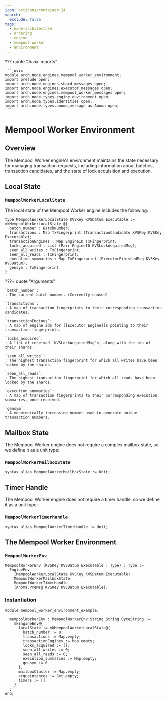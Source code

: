 ```yaml
---
icon: octicons/container-24
search:
  exclude: false
tags:
  - node-architecture
  - ordering
  - engine
  - mempool-worker
  - environment
---
```


??? quote "Juvix imports"

    ```juvix
    module arch.node.engines.mempool_worker_environment;
    import prelude open;
    import arch.node.engines.shard_messages open;
    import arch.node.engines.executor_messages open;
    import arch.node.engines.mempool_worker_messages open;
    import arch.node.types.engine_environment open;
    import arch.node.types.identities open;
    import arch.node.types.anoma_message as Anoma open;
    ```

# Mempool Worker Environment

## Overview

The Mempool Worker engine's environment maintains the state necessary for managing transaction requests, including information about batches, transaction candidates, and the state of lock acquisition and execution.

## Local State

### `MempoolWorkerLocalState`

The local state of the Mempool Worker engine includes the following:

<!-- --8<-- [start:MempoolWorkerLocalState] -->
```juvix
type MempoolWorkerLocalState KVSKey KVSDatum Executable := mkMempoolWorkerLocalState @{
  batch_number : BatchNumber;
  transactions : Map TxFingerprint (TransactionCandidate KVSKey KVSKey Executable);
  transactionEngines : Map EngineID TxFingerprint;
  locks_acquired : List (Pair EngineID KVSLockAcquiredMsg);
  seen_all_writes : TxFingerprint;
  seen_all_reads : TxFingerprint;
  execution_summaries : Map TxFingerprint (ExecutorFinishedMsg KVSKey KVSDatum);
  gensym : TxFingerprint
}
```
<!-- --8<-- [end:MempoolWorkerLocalState] -->

???+ quote "Arguments"

    `batch_number`:
    : The current batch number. (Currently unused)

    `transactions`:
    : A map of transaction fingerprints to their corresponding transaction candidates.

    `transactionEngines`:
    : A map of engine ids for [[Executor Engine]]s pointing to their transaction fingerprints.

    `locks_acquired`:
    : A list of received `KVSLockAcquiredMsg`s, along with the ids of their shards.

    `seen_all_writes`:
    : The highest transaction fingerprint for which all writes have been locked by the shards.

    `seen_all_reads`:
    : The highest transaction fingerprint for which all reads have been locked by the shards.

    `execution_summaries`:
    : A map of transaction fingerprints to their corresponding execution summaries, once received.

    `gensym`:
    : A monotonically increasing number used to generate unique transaction numbers.

## Mailbox State

The Mempool Worker engine does not require a complex mailbox state, so we define it as a unit type:

### `MempoolWorkerMailboxState`

```juvix
syntax alias MempoolWorkerMailboxState := Unit;
```

## Timer Handle

The Mempool Worker engine does not require a timer handle, so we define it as a unit type:

### `MempoolWorkerTimerHandle`

```juvix
syntax alias MempoolWorkerTimerHandle := Unit;
```

## The Mempool Worker Environment

### `MempoolWorkerEnv`

```juvix
MempoolWorkerEnv (KVSKey KVSDatum Executable : Type) : Type :=
  EngineEnv
    (MempoolWorkerLocalState KVSKey KVSDatum Executable)
    MempoolWorkerMailboxState
    MempoolWorkerTimerHandle
    (Anoma.PreMsg KVSKey KVSDatum Executable);
```

### Instantiation

<!-- --8<-- [start:mempoolWorkerEnv] -->
```juvix extract-module-statements
module mempool_worker_environment_example;

  mempoolWorkerEnv : MempoolWorkerEnv String String ByteString :=
    mkEngineEnv@{
      localState := mkMempoolWorkerLocalState@{
        batch_number := 0;
        transactions := Map.empty;
        transactionEngines := Map.empty;
        locks_acquired := [];
        seen_all_writes := 0;
        seen_all_reads := 0;
        execution_summaries := Map.empty;
        gensym := 0
      };
      mailboxCluster := Map.empty;
      acquaintances := Set.empty;
      timers := []
    }
  ;
end;
```
<!-- --8<-- [end:mempoolWorkerEnv] -->
